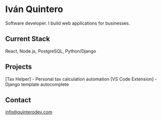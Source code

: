 # Iván Quintero

Software developer. I build web applications for businesses.

## Current Stack
React, Node.js, PostgreSQL, Python/Django

## Projects
[Tax Helper] - Personal tax calculation automation
[VS Code Extension] - Django template autocomplete

## Contact
info@quinterodev.com

